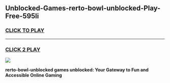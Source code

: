 
## Unblocked-Games-rerto-bowl-unblocked-Play-Free-595li
<h3>
<a href="https://premium76.site?title=rerto-bowl-unblocked&ref=10A">CLICK TO PLAY</a></h3>
<hr>

<h3>
<a href="https://premium76.site?title=rerto-bowl-unblocked&ref=10A">CLICK 2 PLAY</a>
  
</h3>

<a href="https://premium76.site?title=rerto-bowl-unblocked&ref=10A"><img src="https://clearcache.store/games.png"></a>


**rerto-bowl-unblocked games unblocked: Your Gateway to Fun and Accessible Online Gaming**
